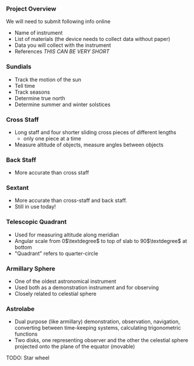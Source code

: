 
### Project Overview
We will need to submit following info online
- Name of instrument
- List of materials (the device needs to collect data without paper)
- Data you will collect with the instrument
- References
*THIS CAN BE VERY SHORT*

### Sundials
- Track the motion of the sun
- Tell time
- Track seasons
- Determine true north
- Determine summer and winter solstices

### Cross Staff
- Long staff and four shorter sliding cross pieces of different lengths
	- only one piece at a time
- Measure altitude of objects, measure angles between objects

### Back Staff
- More accurate than cross staff

### Sextant
- More accurate than cross-staff and back staff.
- Still in use today!

### Telescopic Quadrant
- Used for measuring altitude along meridian
- Angular scale from 0$\textdegree$  to top of slab to 90$\textdegree$ at bottom
- "Quadrant" refers to quarter-circle

### Armillary Sphere
- One of the oldest astronomical instrument
- Used both as a demonstration instrument and for observing
- Closely related to celestial sphere

### Astrolabe
- Dual purpose (like armillary) demonstration, observation, navigation, converting between time-keeping systems, calculating trigonometric functions
- Two disks, one representing observer and the other the celestial sphere projected onto the plane of the equator (movable)

TODO:
Star wheel